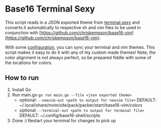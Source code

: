 # Base16 Terminal Sexy

This script reads in a JSON exported theme from [terminal.sexy](https://terminal.sexy)
and converts it automatically to respective sh and vim files to be used in conjunction with
[https://github.com/chriskempson/base16-vim](https://github.com/chriskempson/base16-vim).

With some [configuration](https://browntreelabs.com/base-16-shell-and-why-its-so-awsome/), you can sync your terminal and vim themes.
This script makes it easy to do it with any of my custom made themes! Note, the color alignment is not always perfect, so be prepared
fiddle with some of the locations for colors.

## How to run

1. Install Go
2. Run main.go
	`go run main.go --file <json exported theme>`
	  - optional: `--neovim-out <path to output for neovim file>`
	    DEFAULT: ~/.local/share/nvim/site/pack/packer/start/base16-vim/colors
	  - optional: `--terminal-out <path to output for terminal file>`
	    DEFAULT: ~/.config/base16-shell/scripts 
3. Done :) Restart your terminal for changes to pick up
